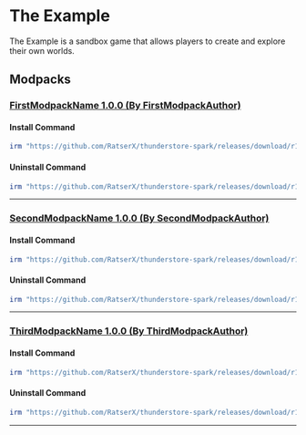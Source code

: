 # The Example

The Example is a sandbox game that allows players to create and explore their own worlds.

## Modpacks

### [FirstModpackName 1.0.0 (By FirstModpackAuthor)](https://example/)

#### Install Command

````ps1
irm "https://github.com/RatserX/thunderstore-spark/releases/download/r14459606465/Example-FirstModpackAuthor-FirstModpackName-Install.ps1" | iex
```` 

#### Uninstall Command

````ps1
irm "https://github.com/RatserX/thunderstore-spark/releases/download/r14459606465/Example-FirstModpackAuthor-FirstModpackName-Uninstall.ps1" | iex
```` 

---

### [SecondModpackName 1.0.0 (By SecondModpackAuthor)](https://example/)

#### Install Command

````ps1
irm "https://github.com/RatserX/thunderstore-spark/releases/download/r14459606465/Example-SecondModpackAuthor-SecondModpackName-Install.ps1" | iex
```` 

#### Uninstall Command

````ps1
irm "https://github.com/RatserX/thunderstore-spark/releases/download/r14459606465/Example-SecondModpackAuthor-SecondModpackName-Uninstall.ps1" | iex
```` 

---

### [ThirdModpackName 1.0.0 (By ThirdModpackAuthor)](https://example/)

#### Install Command

````ps1
irm "https://github.com/RatserX/thunderstore-spark/releases/download/r14459606465/Example-ThirdModpackAuthor-ThirdModpackName-Install.ps1" | iex
```` 

#### Uninstall Command

````ps1
irm "https://github.com/RatserX/thunderstore-spark/releases/download/r14459606465/Example-ThirdModpackAuthor-ThirdModpackName-Uninstall.ps1" | iex
```` 

---


